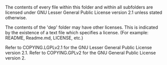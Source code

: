 
The contents of every file within this folder and within all subfolders are licensed under GNU Lesser General Public License version 2.1 unless stated otherwise.

The contents of the 'dep' folder may have other licenses. This is indicated by the existence of a text file which specifies a license. (For example: README, Readme.md, LICENSE, etc.)

Refer to COPYING.LGPLv2.1 for the GNU Lesser General Public License version 2.1.
Refer to COPYING.GPLv2 for the GNU General Public License version 2.


